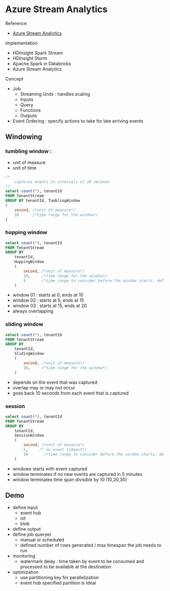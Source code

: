 # Azure Stream Analytics

Reference 
- [Azure Stream Analytics](https://www.youtube.com/watch?v=AVNu5EGwnTU&list=PL7ZG6NdDdT8NRHDU5shVgGjlua297bm-H&index=9)

Implementation
- HDInsight Spark Stream
- HDInsight Storm
- Apache Spark in Databricks
- Azure Stream Analytics

Concept
- Job
    - Streaming Units : handles scaling
    - Inputs
    - Query
    - Functions
    - Outputs
- Event Ordering : specify actions to take for late arriving events
## Windowing
### tumbling window : 
- unit of measure
- unit of time
```sql
/*
    captures events in intervals of 10 seconds
*/
select count(*), tenantId
FROM TenantStream
GROUP BY tenantId, TumblingWindow
(
    second, /*unit of measure*/
    10      /*time range for the window*/
)
```
### hopping window

```sql
select count(*), tenantId
FROM TenantStream
GROUP BY 
    tenantId, 
    HoppingWindow
    (
        second, /*unit of measure*/
        10,     /*time range for the window*/
        5       /*time range to consider before the window starts, defines the overlap with the previous window*/
    )
```
- window 01 : starts at 0, ends at 10
- window 02 : starts at 5, ends at 15
- window 03 : starts at 15, ends at 20
- always overlapping

### sliding window
```sql
select count(*), tenantId
FROM TenantStream
GROUP BY 
    tenantId, 
    SlidingWindow
    (
        second, /*unit of measure*/
        10,     /*time range for the window*/        
    )
```
- depends on the event that was captured
- overlap may or may not occur
- goes back 10 seconds from each event that is captured

### session
```sql
select count(*), tenantId
FROM TenantStream
GROUP BY 
    tenantId, 
    SessionWindow
    (
        second, /*unit of measure*/
        5,     /* no event timeout*/
        10       /*time range to consider before the window starts, defines the overlap with the previous window*/
    )
```
- windows starts with event captured
- window terminates if no new events are captured in 5 minutes
- window terminates time span divisible by 10 (10,20,30)

## Demo
- define input 
    - event hub
    - iot
    - blob
- define output
- define job queryer
    - manual or scheduled
    - defined number of rows generated / max timespan the job needs to run
- monitoring
    - watermark delay : time taken by event to be consumed and processed to be available at the destination
- optimization
    - use partitioning key for parallelization
    - event hub specified partition is ideal 
